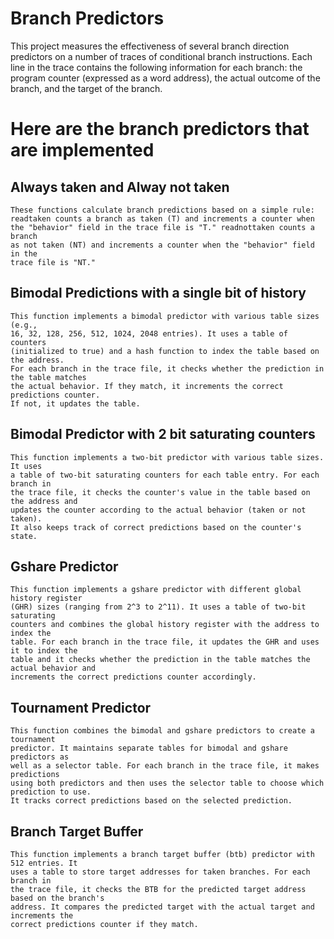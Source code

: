 # Branch Predictors

This project measures the effectiveness of several branch direction predictors on a number of 
traces of conditional branch instructions. Each line in the trace contains the following 
information for each branch: the program counter (expressed as a word address), the actual 
outcome of the branch, and the target of the branch.
	
# Here are the branch predictors that are implemented
## Always taken and Alway not taken
	These functions calculate branch predictions based on a simple rule:
	readtaken counts a branch as taken (T) and increments a counter when 
	the "behavior" field in the trace file is "T." readnottaken counts a branch 
	as not taken (NT) and increments a counter when the "behavior" field in the 
	trace file is "NT."
	
## Bimodal Predictions with a single bit of history
	This function implements a bimodal predictor with various table sizes (e.g., 
	16, 32, 128, 256, 512, 1024, 2048 entries). It uses a table of counters 
	(initialized to true) and a hash function to index the table based on the address. 
	For each branch in the trace file, it checks whether the prediction in the table matches 
	the actual behavior. If they match, it increments the correct predictions counter. 
	If not, it updates the table.

## Bimodal Predictor with 2 bit saturating counters
	This function implements a two-bit predictor with various table sizes. It uses 
	a table of two-bit saturating counters for each table entry. For each branch in 
	the trace file, it checks the counter's value in the table based on the address and 
	updates the counter according to the actual behavior (taken or not taken).
	It also keeps track of correct predictions based on the counter's state.
	
## Gshare Predictor
	This function implements a gshare predictor with different global history register 
	(GHR) sizes (ranging from 2^3 to 2^11). It uses a table of two-bit saturating 
	counters and combines the global history register with the address to index the 
	table. For each branch in the trace file, it updates the GHR and uses it to index the 
	table and it checks whether the prediction in the table matches the actual behavior and 
	increments the correct predictions counter accordingly.
	
## Tournament Predictor
	This function combines the bimodal and gshare predictors to create a tournament
	predictor. It maintains separate tables for bimodal and gshare predictors as 
	well as a selector table. For each branch in the trace file, it makes predictions 
	using both predictors and then uses the selector table to choose which prediction to use. 
	It tracks correct predictions based on the selected prediction.
	
## Branch Target Buffer
	This function implements a branch target buffer (btb) predictor with 512 entries. It 
	uses a table to store target addresses for taken branches. For each branch in 
	the trace file, it checks the BTB for the predicted target address based on the branch's
	address. It compares the predicted target with the actual target and increments the 
	correct predictions counter if they match.
